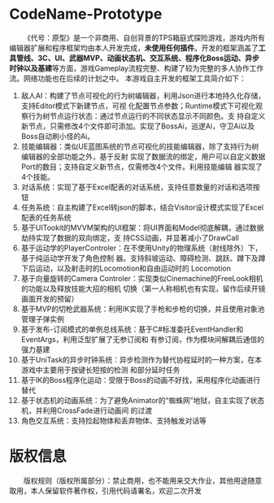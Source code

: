# CodeName-Prototype
&emsp;&emsp;《代号：原型》是一个非商用、自创背景的TPS箱庭式探险游戏，游戏内所有编辑器扩展和程序框架均由本人开发完成，**未使用任何插件**。开发的框架涵盖了**工具管线、3C、UI、武器MVP、动画状态机、交互系统、程序化Boss运动、异步时钟以及基建**等方面，游戏Gameplay流程完整、构建了较为完整的多人协作工作流。网络功能也在后续的计划之中。
本游戏自主开发的框架工具简介如下：
1. 敌人AI：构建了节点可视化的行为树编辑器，利用Json进行本地持久化存储，支持Editor模式下新建节点，可视
化配置节点参数；Runtime模式下可视化观察行为树节点运行状态：通过节点运行的不同状态显示不同颜色。支
持自定义新节点，只需修改4个文件即可添加。实现了BossAi，巡逻Ai，守卫Ai以及Boss自动刷小怪的Ai。
2. 技能编辑器：类似UE蓝图系统的节点可视化的技能编辑器，除了支持行为树编辑器的全部功能之外，基于反射
实现了数据流的绑定，用户可以自定义数据Port的数目；支持自定义新节点，仅需修改4个文件。利用技能编辑
器实现了4个技能。
3. 对话系统：实现了基于Excel配表的对话系统，支持任意数量的对话和选项按钮
4. 任务系统：自主构建了Excel转json的脚本，结合Visitor设计模式实现了Excel配表的任务系统
5. 基于UITookit的MVVM架构的UI框架：将UI界面和Model彻底解耦，通过数据劫持实现了数据的双向绑定，支
持CSS动画，并显著减小了DrawCall
6. 基于运动学的PlayerControler：在不使用Unity的物理系统（射线除外）下，基于纯运动学开发了角色控制
器。支持斜坡运动、障碍检测、跳跃、蹲下及蹲下后运动，以及射击时的Locomotion和自由运动时的
Locomotion
7. 基于向量旋转的Camera Controler：实现类似Cinemachine的FreeLook相机的功能以及释放技能大招的相机
切换（第一人称相机也有实现，留作后续开镜画面开发的预留）
8. 基于MVP的切枪武器系统：利用IK实现了手枪和步枪的切换，并且使用对象池管理子弹实例
9. 基于发布-订阅模式的单例总线系统：基于C#标准委托EventHandler和EventArgs，利用泛型扩展了无参订阅和
有参订阅，作为模块间解耦后通信的强力基建
10. 基于UniTask的异步时钟系统：异步检测作为替代协程延时的一种方案，在本游戏中主要用于按键长短按的检测
和部分延时任务
11. 基于IK的Boss程序化运动：受限于Boss的动画不好找，采用程序化动画进行替代
12. 基于状态机的动画系统：为了避免Animator的“蜘蛛网”地狱，自主实现了状态机，并利用CrossFade进行动画间
的过渡
13. 角色交互系统：支持捡起物体和丢弃物体、支持触发对话等
# 版权信息
&emsp;&emsp;版权规则（版权所属部分）：禁止商用，也不能用来交大作业，其他用途随意取用，本人保留软件著作权，引用代码请署名，欢迎二次开发

